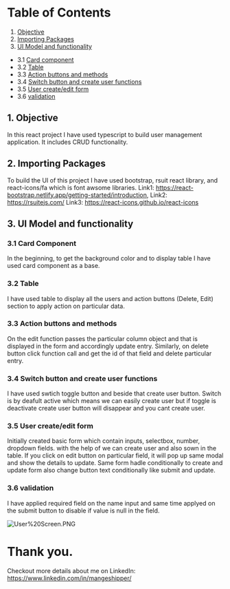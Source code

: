 # Table of Contents

1. [Objective](#section1)<br>
2. [Importing Packages](#section2)<br>
3. [UI Model and functionality](#section3)<br>
 - 3.1 [Card component](#section301)<br>
  - 3.2 [Table](#section302)<br>
  - 3.3 [Action buttons and methods](#section303)<br>
  - 3.4 [Switch button and create user functions](#section304)<br>
  - 3.5 [User create/edit form](#section305)<br>
  - 3.6 [validation](#section306)<br>


  ## 1. Objective <a id=section1></a>

In this react project I have used typescript to build user management application. It includes CRUD functionality.

## 2. Importing Packages  <a id=section2></a>

To build the UI of this project I have used bootstrap, rsuit react library, and react-icons/fa which is font awsome libraries.
Link1: https://react-bootstrap.netlify.app/getting-started/introduction, 
Link2: https://rsuitejs.com/
Link3: https://react-icons.github.io/react-icons

## 3. UI Model and functionality<a id=section3></a>


### 3.1 Card Component <a id=section301></a>
In the beginning, to get the background color and to display table I have used card component as a base.

### 3.2 Table <a id=section302></a>
I have used table to display all the users and action buttons (Delete, Edit) section to apply action on particular data.

### 3.3 Action buttons and methods<a id=section303></a>

On the edit function passes the particular column object and that is displayed in the form and accordingly update entry.
Similarly, on delete button click function call and get the id of that field and delete particular entry.

### 3.4 Switch button and create user functions <a id=section304></a>

I have used swtich toggle button and beside that create user button. Switch is by deafult active which means we can easily create user but if toggle is deactivate create user button will disappear and you cant create user.

### 3.5 User create/edit form <a id=section305></a>

Initially created basic form which contain inputs, selectbox, number, dropdown fields. with the help of we can create user and also sown in the table. If you click on edit button on particular field, it will pop up same modal and show the details to update. Same form hadle conditionally to create and update form also change button text conditionally like submit and update.

### 3.6 validation<a id=section306></a>

I have applied required field on the name input and same time applyed on the submit button to disable if value is null in the field.

![User%20Screen.PNG](attachment:User%20Screen.PNG)







# Thank you.

Checkout more details about me on LinkedIn: https://www.linkedin.com/in/mangeshipper/